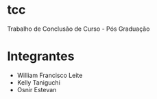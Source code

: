 # tcc
Trabalho de Conclusão de Curso - Pós Graduação

# Integrantes
- William Francisco Leite
- Kelly Taniguchi
- Osnir Estevan

